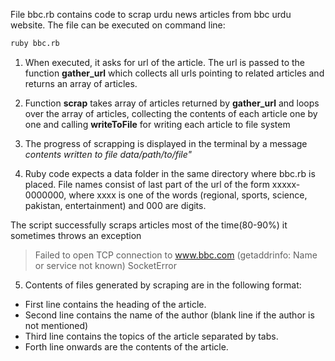 File bbc.rb contains code to scrap urdu news articles from bbc urdu website. The file can be executed on command line:

```bash
ruby bbc.rb
```

1. When executed, it asks for url of the article. The url is passed to the function **gather\_url** which collects all urls pointing to related articles and returns an array of articles. 

2. Function **scrap** takes array of articles returned by **gather\_url** and loops over the array of articles, collecting the contents of each article one by one and calling **writeToFile** for writing each article to file system

3. The progress of scrapping is displayed in the terminal by a message _contents written to file data/path/to/file"_

4. Ruby code expects a data folder in the same directory where bbc.rb is placed.
File names consist of last part of the url of the form xxxxx-0000000, where xxxx is one of the words (regional, sports, science, pakistan, entertainment) and 000 are digits.

The script successfully scraps articles most of the time(80-90%) it sometimes throws an exception 

> Failed to open TCP connection to www.bbc.com (getaddrinfo: Name or service not known) SocketError

5. Contents of files generated by scraping are in the following format:

- First line contains the heading of the article.  
- Second line contains the name of the author (blank line if the author is not mentioned)  
- Third line contains the topics of the article separated by tabs.  
- Forth line onwards are the contents of the article.  

